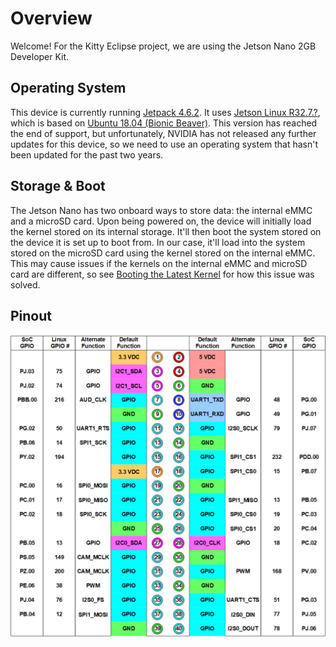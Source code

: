 # Overview

Welcome! For the Kitty Eclipse project, we are using the Jetson Nano 2GB Developer Kit.

## Operating System

This device is currently running [Jetpack 4.6.2](https://developer.nvidia.com/embedded/jetpack-sdk-462). It uses [Jetson Linux R32.7.?](https://developer.nvidia.com/embedded/linux-tegra-r3272), which is based on [Ubuntu 18.04 (Bionic Beaver)](https://ubuntu.com/18-04). This version has reached the end of support, but unfortunately, NVIDIA has not released any further updates for this device, so we need to use an operating system that hasn't been updated for the past two years.

## Storage & Boot

The Jetson Nano has two onboard ways to store data: the internal eMMC and a microSD card. Upon being powered on, the device will initially load the kernel stored on its internal storage. It'll then boot the system stored on the device it is set up to boot from. In our case, it'll load into the system stored on the microSD card using the kernel stored on the internal eMMC. This may cause issues if the kernels on the internal eMMC and microSD card are different, so see [Booting the Latest Kernel](./workarounds/kernel.md) for how this issue was solved.

## Pinout

![Jetson Nao Pinout](./assets/nano-pinout.png)
